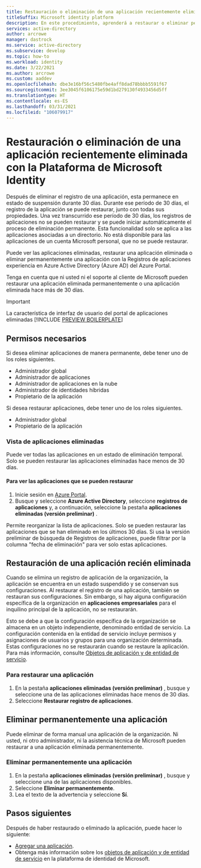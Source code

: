 ```yaml
---
title: Restauración o eliminación de una aplicación recientemente eliminada con la Plataforma de identidad de Microsoft | Azure
titleSuffix: Microsoft identity platform
description: En este procedimiento, aprenderá a restaurar o eliminar permanentemente una aplicación eliminada recientemente registrada con la plataforma de Microsoft Identity.
services: active-directory
author: arcrowe
manager: dastrock
ms.service: active-directory
ms.subservice: develop
ms.topic: how-to
ms.workload: identity
ms.date: 3/22/2021
ms.author: arcrowe
ms.custom: aaddev
ms.openlocfilehash: dbe3e16bf56c5480fbe4aff8dad78bbbb5591f67
ms.sourcegitcommit: 3ee3045f6106175e59d1bd279130f4933456d5ff
ms.translationtype: HT
ms.contentlocale: es-ES
ms.lasthandoff: 03/31/2021
ms.locfileid: "106079917"
---
```

# <a name="restore-or-remove-a-recently-deleted-application-with-the-microsoft-identity-platform"></a>Restauración o eliminación de una aplicación recientemente eliminada con la Plataforma de Microsoft Identity
Después de eliminar el registro de una aplicación, esta permanece en estado de suspensión durante 30 días. Durante ese período de 30 días, el registro de la aplicación se puede restaurar, junto con todas sus propiedades. Una vez transcurrido ese período de 30 días, los registros de aplicaciones no se pueden restaurar y se puede iniciar automáticamente el proceso de eliminación permanente.  Esta funcionalidad solo se aplica a las aplicaciones asociadas a un directorio.  No está disponible para las aplicaciones de un cuenta Microsoft personal, que no se puede restaurar.

Puede ver las aplicaciones eliminadas, restaurar una aplicación eliminada o eliminar permanentemente una aplicación con la Registros de aplicaciones experiencia en Azure Active Directory (Azure AD) del Azure Portal.

Tenga en cuenta que ni usted ni el soporte al cliente de Microsoft pueden restaurar una aplicación eliminada permanentemente o una aplicación eliminada hace más de 30 días.

> [!IMPORTANT]
> La característica de interfaz de usuario del portal de aplicaciones eliminadas [!INCLUDE [PREVIEW BOILERPLATE](../../../includes/active-directory-develop-preview.md)]

## <a name="required-permissions"></a>Permisos necesarios
Si desea eliminar aplicaciones de manera permanente, debe tener uno de los roles siguientes.

- Administrador global
- Administrador de aplicaciones
- Administrador de aplicaciones en la nube
- Administrador de identidades híbridas
- Propietario de la aplicación

Si desea restaurar aplicaciones, debe tener uno de los roles siguientes.

- Administrador global
- Propietario de la aplicación

### <a name="view-your-deleted-applications"></a>Vista de aplicaciones eliminadas
Puede ver todas las aplicaciones en un estado de eliminación temporal.  Solo se pueden restaurar las aplicaciones eliminadas hace menos de 30 días.

#### <a name="to-view-your-restorable-applications"></a>Para ver las aplicaciones que se pueden restaurar
1. Inicie sesión en [Azure Portal](https://portal.azure.com/).
2. Busque y seleccione **Azure Active Directory**, seleccione **registros de aplicaciones** y, a continuación, seleccione la pestaña **aplicaciones eliminadas (versión preliminar)** .

Permite reorganizar la lista de aplicaciones. Solo se pueden restaurar las aplicaciones que se han eliminado en los últimos 30 días. Si usa la versión preliminar de búsqueda de Registros de aplicaciones, puede filtrar por la columna "fecha de eliminación" para ver solo estas aplicaciones.

## <a name="restore-a-recently-deleted-application"></a>Restauración de una aplicación recién eliminada

Cuando se elimina un registro de aplicación de la organización, la aplicación se encuentra en un estado suspendido y se conservan sus configuraciones. Al restaurar el registro de una aplicación, también se restauran sus configuraciones.  Sin embargo, si hay alguna configuración específica de la organización en **aplicaciones empresariales** para el inquilino principal de la aplicación, no se restaurarán.  

Esto se debe a que la configuración específica de la organización se almacena en un objeto independiente, denominado entidad de servicio.  La configuración contenida en la entidad de servicio incluye permisos y asignaciones de usuarios y grupos para una organización determinada. Estas configuraciones no se restaurarán cuando se restaure la aplicación. Para más información, consulte [Objetos de aplicación y de entidad de servicio](app-objects-and-service-principals.md). 


### <a name="to-restore-an-application"></a>Para restaurar una aplicación
1. En la pestaña **aplicaciones eliminadas (versión preliminar)** , busque y seleccione una de las aplicaciones eliminadas hace menos de 30 días.
2. Seleccione **Restaurar registro de aplicaciones**.

## <a name="permanently-delete-an-application"></a>Eliminar permanentemente una aplicación
Puede eliminar de forma manual una aplicación de la organización. Ni usted, ni otro administrador, ni la asistencia técnica de Microsoft pueden restaurar a una aplicación eliminada permanentemente.

### <a name="to-permanently-delete-an-application"></a>Eliminar permanentemente una aplicación

1. En la pestaña **aplicaciones eliminadas (versión preliminar)** , busque y seleccione una de las aplicaciones disponibles.
2. Seleccione **Eliminar permanentemente**.
3. Lea el texto de la advertencia y seleccione **Sí**.

## <a name="next-steps"></a>Pasos siguientes
Después de haber restaurado o eliminado la aplicación, puede hacer lo siguiente:

- [Agregar una aplicación](quickstart-register-app.md).
- Obtenga más información sobre los [objetos de aplicación y de entidad de servicio](app-objects-and-service-principals.md) en la plataforma de identidad de Microsoft.
